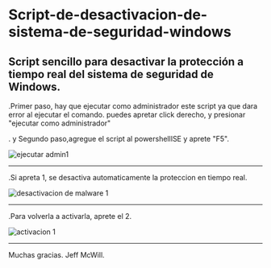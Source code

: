# Script-de-desactivacion-de-sistema-de-seguridad-windows
Script sencillo para desactivar la protección a tiempo real del sistema de seguridad de Windows. 
---
.Primer paso, hay que ejecutar como administrador este script ya que dara error al ejecutar el comando.
puedes apretar click derecho, y presionar "ejecutar como administrador"

. y Segundo paso,agregue el script al powershellISE y aprete "F5".

![ejecutar admin1](https://user-images.githubusercontent.com/111131531/205470822-d7ee31ac-2d4c-4304-9646-117ba65b8891.png)

---
.Si apreta 1, se desactiva automaticamente la proteccion en tiempo real.

![desactivacion de malware 1](https://user-images.githubusercontent.com/111131531/205470813-1189c94c-993d-4073-91c6-ebb407fb64f1.png)

---
.Para volverla a activarla, aprete el 2.

![activacion 1](https://user-images.githubusercontent.com/111131531/205470819-9fdb0410-fe25-4669-a633-bf404ab2b22c.png)

---

Muchas gracias. Jeff McWill.

